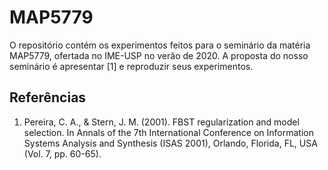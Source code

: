 # MAP5779

O repositório contém os experimentos feitos para o seminário da matéria MAP5779, ofertada no IME-USP no verão de 2020. A proposta do nosso seminário é apresentar [1] e reproduzir seus experimentos.

## Referências

1. Pereira, C. A., & Stern, J. M. (2001). FBST regularization and model selection. In Annals of the 7th International Conference on Information Systems Analysis and Synthesis (ISAS 2001), Orlando, Florida, FL, USA (Vol. 7, pp. 60-65).
